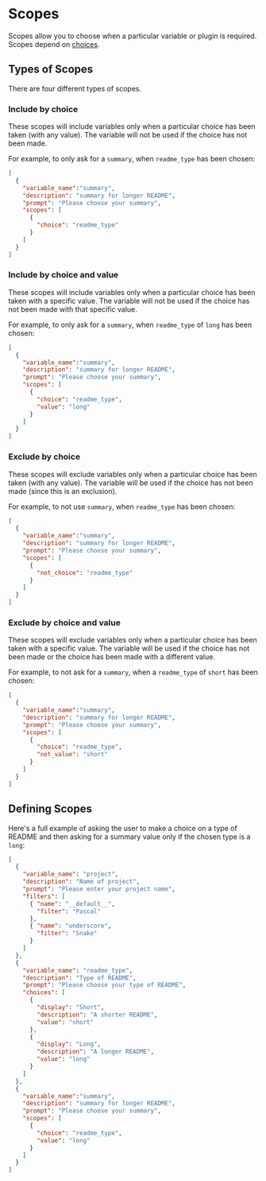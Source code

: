 # Scopes

Scopes allow you to choose when a particular variable or plugin is required. Scopes depend on [choices](choices.md).


## Types of Scopes

There are four different types of scopes.

### Include by choice

These scopes will include variables only when a particular choice has been taken (with any value). The variable will not be used if the choice has not been made.

For example, to only ask for a `summary`, when `readme_type` has been chosen:

```json
[
  {
    "variable_name":"summary",
    "description": "summary for longer README",
    "prompt": "Please choose your summary",
    "scopes": [
      {
        "choice": "readme_type"
      }
    ]
  }
]
```

### Include by choice and value

These scopes will include variables only when a particular choice has been taken with a specific value. The variable will not be used if the choice has not been made with that specific value.

For example, to only ask for a `summary`, when `readme_type` of `long` has been chosen:

```json
[
  {
    "variable_name":"summary",
    "description": "summary for longer README",
    "prompt": "Please choose your summary",
    "scopes": [
      {
        "choice": "readme_type",
        "value": "long"
      }
    ]
  }
]
```


### Exclude by choice

These scopes will exclude variables only when a particular choice has been taken (with any value). The variable will be used if the choice has not been made (since this is an exclusion).

For example, to not use `summary`, when `readme_type` has been chosen:

```json
[
  {
    "variable_name":"summary",
    "description": "summary for longer README",
    "prompt": "Please choose your summary",
    "scopes": [
      {
        "not_choice": "readme_type"
      }
    ]
  }
]
```


### Exclude by choice and value

These scopes will exclude variables only when a particular choice has been taken with a specific value. The variable will be used if the choice has not been made or the choice has been made with a different value.

For example, to not ask for a `summary`, when a `readme_type` of `short` has been chosen:

```json
[
  {
    "variable_name":"summary",
    "description": "summary for longer README",
    "prompt": "Please choose your summary",
    "scopes": [
      {
        "choice": "readme_type",
        "not_value": "short"
      }
    ]
  }
]
```


## Defining Scopes

Here's a full example of asking the user to make a choice on a type of README and then asking for a summary value only if the chosen type is a `long`:

```json
[
  {
    "variable_name": "project",
    "description": "Name of project",
    "prompt": "Please enter your project name",
    "filters": [
      { "name": "__default__",
        "filter": "Pascal"
      },
      { "name": "underscore",
        "filter": "Snake"
      }
    ]
  },
  {
    "variable_name": "readme_type",
    "description": "Type of README",
    "prompt": "Please choose your type of README",
    "choices": [
      {
        "display": "Short",
        "description": "A shorter README",
        "value": "short"
      },
      {
        "display": "Long",
        "description": "A longer README",
        "value": "long"
      }
    ]
  },
  {
    "variable_name":"summary",
    "description": "summary for longer README",
    "prompt": "Please choose your summary",
    "scopes": [
      {
        "choice": "readme_type",
        "value": "long"
      }
    ]
  }
]
```
